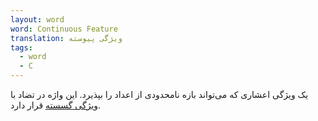 ```yaml
---
layout: word
word: Continuous Feature
translation: ویژگی پیوسته
tags:
  - word
  - C
---
```

یک ویژگی اعشاری که می‌تواند بازه نامحدودی از اعداد را بپذیرد. این واژه در تضاد با [ویژگی گسسته](/D/discrete_feature) قرار دارد.